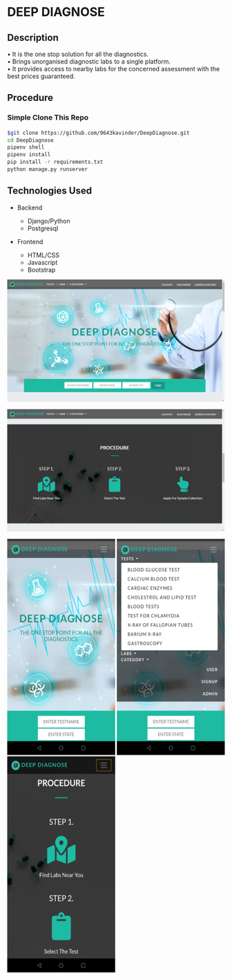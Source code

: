 # DEEP DIAGNOSE

## Description
• It is the one stop solution for all the diagnostics.</br>
• Brings unorganised diagnostic labs to a single platform.</br>
• It provides access to nearby labs for the concerned assessment with the
best prices guaranteed.</br>

## Procedure
### Simple Clone This Repo

```bash
$git clone https://github.com/9643kavinder/DeepDiagnose.git
cd DeepDiagnose
pipenv shell
pipenv install
pip install -r requirements.txt
python manage.py runserver
```

## Technologies Used
* Backend
  * Django/Python
  * Postgresql
 
* Frontend
  * HTML/CSS
  * Javascript
  * Bootstrap
  
<p float="center">
  <img src="https://github.com/9643kavinder/DeepDiagnose/blob/master/readme_ss/1.png" />
 </p>
 <p float="center">
  <img src="https://github.com/9643kavinder/DeepDiagnose/blob/master/readme_ss/2.png"/>
 </p>
<!-- ![](/readme_ss/1.png) -->
<!-- ![](/readme_ss/3.png) -->
<p float="left">
  <img src="https://github.com/9643kavinder/DeepDiagnose/blob/master/readme_ss/9.jpg" width="250" height="500"/>
  <img src="https://github.com/9643kavinder/DeepDiagnose/blob/master/readme_ss/10.jpg" width="250" height="500"/>
 <img src="https://github.com/9643kavinder/DeepDiagnose/blob/master/readme_ss/11.jpg" width="250" height="500"/>
</p>

